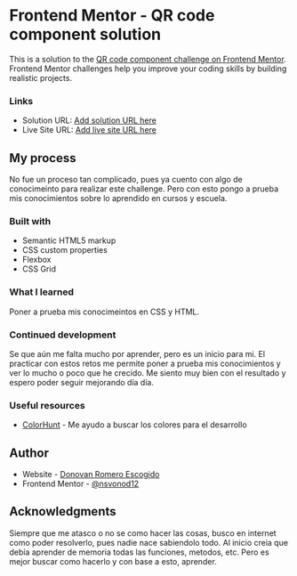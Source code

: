 # Frontend Mentor - QR code component solution

This is a solution to the [QR code component challenge on Frontend Mentor](https://www.frontendmentor.io/challenges/qr-code-component-iux_sIO_H). Frontend Mentor challenges help you improve your coding skills by building realistic projects. 


### Links

- Solution URL: [Add solution URL here](https://your-solution-url.com)
- Live Site URL: [Add live site URL here](https://your-live-site-url.com)

## My process
No fue un proceso tan complicado, pues ya cuento con algo de conocimeinto para realizar este challenge. Pero con esto pongo a prueba mis conocimientos sobre lo aprendido en cursos y escuela.

### Built with

- Semantic HTML5 markup
- CSS custom properties
- Flexbox
- CSS Grid

### What I learned
Poner a prueba mis conocimeintos en CSS y HTML.

### Continued development

Se que aún me falta mucho por aprender, pero es un inicio para mi. El practicar con estos retos me permite poner a prueba mis conocimientos y ver lo mucho o poco que he crecido. Me siento muy bien con el resultado y espero poder seguir mejorando día día.

### Useful resources

- [ColorHunt](https://colorhunt.co/) - Me ayudo a buscar los colores para el desarrollo


## Author

- Website - [Donovan Romero Escogido](https://github.com/nsvonod12)
- Frontend Mentor - [@nsvonod12](https://www.frontendmentor.io/profile/nsvonod12)

## Acknowledgments

Siempre que me atasco o no se como hacer las cosas, busco en internet como poder resolverlo, pues nadie nace sabiendolo todo. Al inicio creia que debía aprender de memoria todas las funciones, metodos, etc. Pero es mejor buscar como hacerlo y con base a esto, aprender.

